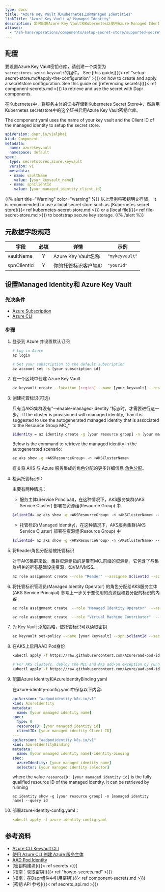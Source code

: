 ```yaml
---
type: docs
title: "Azure Key Vault 和Kubernetes上的Managed Identities"
linkTitle: "Azure Key Vault w/ Managed Identity"
description: 如何配置Azure Key Vault和Kubernetes以使用Azure Managed Identities来获取密钥
aliases:
  - "/zh-hans/operations/components/setup-secret-store/supported-secret-stores/azure-keyvault-managed-identity/"
---
```


## 配置

要设置Azure Key Vault密钥仓库，请创建一个类型为`secretstores.azure.keyvault`的组件。 See [this guide]({{< ref "setup-secret-store.md#apply-the-configuration" >}}) on how to create and apply a secretstore configuration. See this guide on [referencing secrets]({{< ref component-secrets.md >}}) to retrieve and use the secret with Dapr components.

在Kubernetes中，将服务主体的证书存储到Kubernetes Secret Store中，然后用Kubernetes secretstore中的这个证书启用Azure Key Vault密钥仓库。

The component yaml uses the name of your key vault and the Client ID of the managed identity to setup the secret store.

```yaml
apiVersion: dapr.io/v1alpha1
kind: Component
metadata:
  name: azurekeyvault
  namespace: default
spec:
  type: secretstores.azure.keyvault
  version: v1
  metadata:
  - name: vaultName
    value: [your_keyvault_name]
  - name: spnClientId
    value: [your_managed_identity_client_id]
```

{{% alert title="Warning" color="warning" %}}
以上示例将密钥明文存储， It is recommended to use a local secret store such as [Kubernetes secret store]({{< ref kubernetes-secret-store.md >}}) or a [local file]({{< ref file-secret-store.md >}}) to bootstrap secure key storage.
{{% /alert %}}

## 元数据字段规范

| 字段          | 必填 | 详情                | 示例             |
| ----------- |:--:| ----------------- | -------------- |
| vaultName   | Y  | Azure Key Vault名称 | `"mykeyvault"` |
| spnClientId | Y  | 你的托管标识客户端ID       | `"yourId"`     |

## 设置Managed Identity和 Azure Key Vault

### 先决条件

- [Azure Subscription](https://azure.microsoft.com/en-us/free/)
- [Azure CLI](https://docs.microsoft.com/en-us/cli/azure/install-azure-cli?view=azure-cli-latest)

### 步骤

1. 登录到 Azure 并设置默认订阅

    ```bash
    # Log in Azure
    az login

    # Set your subscription to the default subscription
    az account set -s [your subscription id]
    ```

2. 在一个区域中创建 Azure Key Vault

    ```bash
    az keyvault create --location [region] --name [your keyvault] --resource-group [your resource group]
    ```

3. 创建托管标识(可选)

    只有当AKS集群没有"--enable-managed-identity "标志时，才需要进行这一步。 If the cluster is provisioned with managed identity, than it is suggested to use the autogenerated managed identity that is associated to the Resource Group MC_*.

    ```bash
    $identity = az identity create -g [your resource group] -n [your managed identity name] -o json | ConvertFrom-Json
    ```

    Below is the command to retrieve the managed identity in the autogenerated scenario:

      ```bash
      az aks show -g <AKSResourceGroup> -n <AKSClusterName>
      ```
    有关将 AKS 与 Azure 服务集成的角色分配的更多详细信息 [角色分配](https://azure.github.io/aad-pod-identity/docs/getting-started/role-assignment/)。

4.  检索托管标识ID

    主要有两种情况：
    - 服务主体(Service Principal)，在这种情况下，AKS服务集群(AKS Service Cluster) 部署在资源组(Resource Group) 中

    ```bash
    $clientId= az aks show -g <AKSResourceGroup> -n <AKSClusterName> --query servicePrincipalProfile.clientId -otsv
    ```

    - 托管标识(Managed Identity)，在这种情况下，AKS服务集群(AKS Service Cluster) 部署在资源组(Resource Group) 中

    ```bash
    $clientId= az aks show -g <AKSResourceGroup> -n <AKSClusterName> --query identityProfile.kubeletidentity.clientId -otsv
    ```

5. 将Reader角色分配给被托管标识

    对于AKS集群来说，集群资源组指的是带有MC_前缀的资源组，它包含了与集群相关的所有基础设施资源，如VM/VMSS。

    ```bash
    az role assignment create --role "Reader" --assignee $clientId --scope /subscriptions/[your subscription id]/resourcegroups/[your resource group]
    ```

6. 将托管标识管理员(Managed Identity Operator) 的角色分配给AKS服务主体(AKS Service Principal) 参考上一步关于要使用的资源组和要分配的标识的内容
    ```bash
    az role assignment create  --role "Managed Identity Operator"  --assignee $clientId  --scope /subscriptions/[your subscription id]/resourcegroups/[your resource group]

    az role assignment create  --role "Virtual Machine Contributor"  --assignee $clientId  --scope /subscriptions/[your subscription id]/resourcegroups/[your resource group]
    ```

7. 为 Key Vault 添加策略，使托管标识可以读取密钥

    ```bash
    az keyvault set-policy --name [your keyvault] --spn $clientId --secret-permissions get list
    ```

8. 在AKS上启用AAD Pod身份

    ```bash
    kubectl apply -f https://raw.githubusercontent.com/Azure/aad-pod-identity/master/deploy/infra/deployment-rbac.yaml

    # For AKS clusters, deploy the MIC and AKS add-on exception by running -
    kubectl apply -f https://raw.githubusercontent.com/Azure/aad-pod-identity/master/deploy/infra/mic-exception.yaml
    ```

9. 配置Azure Identity和AzureIdentityBinding yaml

    在azure-identity-config.yaml中保存以下内容:

    ```yaml
    apiVersion: "aadpodidentity.k8s.io/v1"
    kind: AzureIdentity
    metadata:
      name: [your managed identity name]
    spec:
      type: 0
      resourceID: [your managed identity id]
      clientID: [your managed identity Client ID]
    ---
    apiVersion: "aadpodidentity.k8s.io/v1"
    kind: AzureIdentityBinding
    metadata:
      name: [your managed identity name]-identity-binding
    spec:
      azureIdentity: [your managed identity name]
      selector: [your managed identity selector]
    ```
    where the value `resourceID: [your managed identity id]` is the fully qualified resource ID of the managed identity. It can be retrieved by running
    ```
    az identity show -g [your resource group] -n [managed identity name] --query id
    ```



10. 部署azure-identity-config.yaml：

    ```yaml
    kubectl apply -f azure-identity-config.yaml
    ```

## 参考资料
- [Azure CLI Keyvault CLI](https://docs.microsoft.com/en-us/cli/azure/keyvault?view=azure-cli-latest#az-keyvault-create)
- [使用 Azure CLI 创建 Azure 服务主体](https://docs.microsoft.com/en-us/cli/azure/create-an-azure-service-principal-azure-cli?view=azure-cli-latest)
- [AAD Pod Identity](https://github.com/Azure/aad-pod-identity)
- [密钥构建块]({{< ref secrets >}})
- [指南：获取密钥]({{< ref "howto-secrets.md" >}})
- [指南：在Dapr组件中引用密钥]({{< ref component-secrets.md >}})
- [密钥 API 参考]({{< ref secrets_api.md >}})
